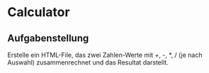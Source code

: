# Calculator

## Aufgabenstellung
Erstelle ein HTML-File, das zwei Zahlen-Werte mit +, -, *, / (je nach Auswahl) zusammenrechnet und das Resultat darstellt.